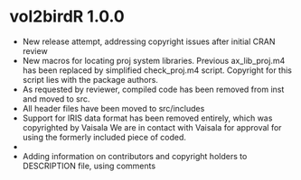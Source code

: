 # vol2birdR 1.0.0
* New release attempt, addressing copyright issues after initial CRAN review
* New macros for locating proj system libraries. Previous ax_lib_proj.m4 has been replaced by
  simplified check_proj.m4 script. Copyright for this script lies with the package authors.
* As requested by reviewer, compiled code has been removed from inst and moved to src.
* All header files have been moved to src/includes
* Support for IRIS data format has been removed entirely, which was copyrighted by Vaisala
  We are in contact with Vaisala for approval for using the formerly included piece of coded.
* 
* Adding information on contributors and copyright holders to DESCRIPTION file, using comments
